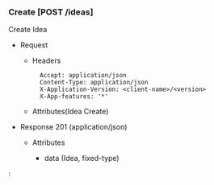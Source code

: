 ### Create [POST /ideas]

Create Idea

+ Request
    + Headers

            Accept: application/json
            Content-Type: application/json
            X-Application-Version: <client-name>/<version>
            X-App-features: '*'
    
    + Attributes(Idea Create)
    
+ Response 201 (application/json)

    + Attributes
        
        + data (Idea, fixed-type)
    
:[](../error_responses.md)
